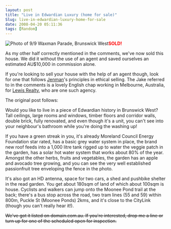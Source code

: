 ```yaml
---
layout: post
title: "Live in Edwardian Luxury (home for sale)"
Slug: live-in-edwardian-luxury-home-for-sale
date: 2008-04-20 05:11:36
tags: [Random]
---
```

![Photo of 9/9 Waxman Parade, Brunswick West](https://bendechrai.com/wp-content/uploads/2008/04/bbf3d563-2019-460c-af7d-34e018901c2c.jpeg "9/9 Waxman Parade, Brunswick West")**<span style="color: #ff0000;">SOLD!</span>**

As my other half correctly mentioned in the comments, we've now sold this house. We did it without the use of an agent and saved ourselves an estimated AU$10,000 in commission alone.

If you're looking to sell your house with the help of an agent though, look for one that follows [Jenman](http://www.jenman.com.au/)'s principles in ethical selling. The Jake referred to in the comments is a lovely English chap working in Melbourne, Australia, for [Lewis Realty](http://www.lewisrealty.com.au/), who are one such agency.

The original post follows:

Would you like to live in a piece of Edwardian history in Brunswick West? Tall ceilings, large rooms and windows, timber floors and corridor walls, double brick, fully renovated, and even though it's a unit, you can't see into your neighbour's bathroom while you're doing the washing up!

If you have a green streak in you, it's already Moreland Council Energy Foundation star rated, has a basic grey water system in place, the brand new roof feeds into a 1,000 litre tank rigged up to water the veggie patch in the garden, has a solar hot water system that works about 80% of the year. Amongst the other herbs, fruits and vegetables, the garden has an apple and avocado tree growing, and you can see the very well established passionfruit tree enveloping the fence in the photo.

It's also got an HD antenna, space for two cars, a shed and pushbike shelter in the read garden. You get about 180sqm of land of which about 100sqm is house. Cyclists and walkers can jump onto the Moonee Pond trail at the back; there's a bus stop across the road, two tram lines (55 and 59) within 800m, Puckle St (Moonee Ponds) 2kms, and it's close to the CityLink (though you can't really hear it!).

<span style="text-decoration: line-through;">We've got it listed on domain.com.au. If you're interested, drop me a line or turn up for one of the scheduled open for inspection.</span>
